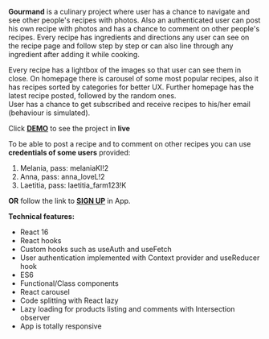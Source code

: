 
**Gourmand** is a culinary project where user has a chance to navigate and see other people's recipes with photos. 
Also an authenticated user can post his own recipe with photos and has a chance to comment on other people's recipes.
Every recipe has ingredients and directions any user can see on the recipe page and follow step by step or can also line through any ingredient after adding it while cooking.  

Every recipe has a lightbox of the images so that user can see them in close.
On homepage there is carousel of some most popular recipes, also it has recipes sorted by categories for better UX. Further homepage has the latest recipe posted, followed by the random ones.    
User has a chance to get subscribed and receive recipes to his/her email (behaviour is simulated).  

Click **[DEMO](https://moboskanova.me/)** to see the project in **live**

To be able to post a recipe and to comment on other recipes you can use **credentials of some users** provided: 

1.	Melania, pass: melaniaKl!2
2.	Anna, pass: anna_loveL!2
3.	Laetitia, pass: laetitia_farm123!K

**OR** 
follow the link to **[SIGN UP](https://moboskanova.me/sign-up)** in App. 


**Technical features:**

* React 16
* React hooks
* Custom hooks such as useAuth and useFetch
* User authentication implemented with Context provider and useReducer hook
* ES6
* Functional/Class components
* React carousel
* Code splitting with React lazy
* Lazy loading for products listing and comments with Intersection observer
* App is totally responsive


